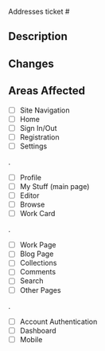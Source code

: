 Addresses ticket #

## Description


## Changes


## Areas Affected
- [ ] Site Navigation
- [ ] Home
- [ ] Sign In/Out
- [ ] Registration
- [ ] Settings

.
- [ ] Profile
- [ ] My Stuff (main page)
- [ ] Editor
- [ ] Browse
- [ ] Work Card

.
- [ ] Work Page
- [ ] Blog Page
- [ ] Collections
- [ ] Comments
- [ ] Search
- [ ] Other Pages

.
- [ ] Account Authentication
- [ ] Dashboard
- [ ] Mobile
